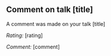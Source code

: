 ## Comment on talk [title]A comment was made on your talk [title]*Rating:* [rating]*Comment:* [comment]